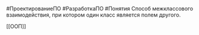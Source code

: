 #ПроектированиеПО #РазработкаПО #Понятия 
Способ межклассового взаимодействия, при котором один класс является полем другого.

[[ООП]]